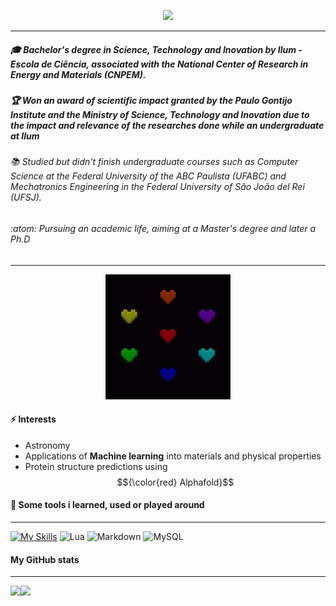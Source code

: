 <p align="center">
  <img src="https://capsule-render.vercel.app/api?text=Welcome&desc=This%20is%20my%20GitHub&descSize=17&descAlignY=95&fontColor=808080&fontSize=50&fontAlignY=70&stroke=000000&strokeWidth=2&animation=fadeIn&type=blur&color=gradient&height=120&"/>
</p>

------------

<h5> 🎓 Bachelor's degree in Science, Technology and Inovation by <b>Ilum - Escola de Ciência</b>, associated with the <i>National Center of Research in Energy and Materials (CNPEM)</i>.</h5>

<h5> 🏆 Won an award of scientific impact granted by the Paulo Gontijo Institute and the Ministry of Science, Technology and Inovation due to the impact and relevance of the researches done while an undergraduate at Ilum</h5>

<h6> 📚 Studied but didn't finish undergraduate courses such as Computer Science at the Federal University of the ABC Paulista (UFABC) and Mechatronics Engineering in the Federal University of São João del Rei (UFSJ). </h6>

<h6> :atom: Pursuing an academic life, aiming at a Master's degree and later a Ph.D</h6>

---------------

<p align="center">
  <img width="200" height="200" src="https://github.com/TiagoMarquesHxH/TiagoMarquesHxH/blob/main/undertale.gif">
</p>



<h4> ⚡ Interests </h4>

- Astronomy
- Applications of <b>Machine learning</b> into materials and physical properties
- Protein structure predictions using $${\color{red} Alphafold}$$
  

<h4> 🧰 Some tools i learned, used or played around</h4>

------------
[![My Skills](https://skillicons.dev/icons?i=js,html,css,py,cpp,arduino,bash,latex,matlab,mint,pytorch,robloxstudio,ubuntu,vscode,windows)](https://skillicons.dev)
![Lua](https://img.shields.io/badge/Lua-2C2D72?style=for-the-badge&logo=lua&logoColor=white)    ![Markdown](https://img.shields.io/badge/Markdown-000?style=for-the-badge&logo=markdown)   ![MySQL](https://img.shields.io/badge/MySQL-00000F?style=for-the-badge&logo=mysql&logoColor=white)

<h4> My GitHub stats </h4>

-----------------
<div style="display: flex; flex-direction: row;">
  <img class="img" src="https://github-readme-stats.vercel.app/api?username=TiagoMarquesHxH&theme=nightowl&show_icons=true&include_all_commits=true"/>
  <img class="img" src="https://github-readme-stats-git-masterrstaa-rickstaa.vercel.app/api/top-langs/?username=TiagoMarquesHxH&bg_color=000&border_color=30A3DC&title_color=E94D5F&text_color=FFF&card_width=400"/>
</div>



